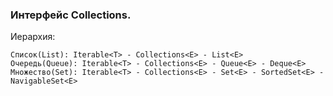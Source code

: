 ### Интерфейс Collections.

Иерархия:  

    Список(List): Iterable<T> - Collections<E> - List<E>
    Очередь(Queue): Iterable<T> - Collections<E> - Queue<E> - Deque<E>
    Множество(Set): Iterable<T> - Collections<E> - Set<E> - SortedSet<E> - NavigableSet<E>
